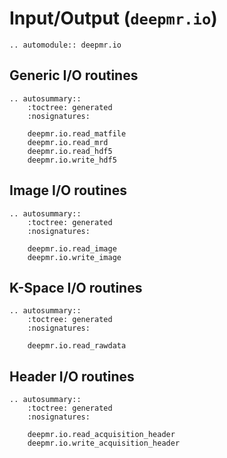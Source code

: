 # Input/Output (`deepmr.io`)

```{eval-rst}
.. automodule:: deepmr.io
```
## Generic I/O routines
```{eval-rst}
.. autosummary::
	:toctree: generated
	:nosignatures:
	
	deepmr.io.read_matfile
    deepmr.io.read_mrd
	deepmr.io.read_hdf5
	deepmr.io.write_hdf5
```

## Image I/O routines
```{eval-rst}
.. autosummary::
	:toctree: generated
	:nosignatures:
	
	deepmr.io.read_image
	deepmr.io.write_image
```

## K-Space I/O routines
```{eval-rst}
.. autosummary::
	:toctree: generated
	:nosignatures:
	
	deepmr.io.read_rawdata
```

## Header I/O routines

```{eval-rst}
.. autosummary::
	:toctree: generated
	:nosignatures:
	
	deepmr.io.read_acquisition_header
    deepmr.io.write_acquisition_header
```
